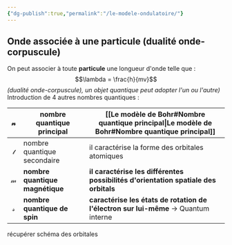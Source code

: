 ```yaml
---
{"dg-publish":true,"permalink":"/le-modele-ondulatoire/"}
---
```



## Onde associée à une particule (dualité onde-corpuscule)

On peut associer à toute **particule** une longueur d'onde telle que :
$$\lambda = \frac{h}{mv}$$
*(dualité onde-corpuscule), un objet quantique peut adopter l'un ou l'autre)*
Introduction de 4 autres nombres quantiques :

| $$\mathcal{n}$$ | nombre quantique principal      | [[Le modèle de Bohr#Nombre quantique principal\|Le modèle de Bohr#Nombre quantique principal]]                                    |
| --------------- | ------------------------------- | ----------------------------------------------------------------------------------- |
| $$\mathcal{l}$$ | nombre quantique secondaire     | il caractérise la forme des orbitales atomiques                                     |
| $$\mathcal{m}$$ | **nombre quantique magnétique** | **il caractérise les différentes possibilités d'orientation spatiale des orbitals** |
| $$\mathcal{s}$$ | **nombre quantique de spin**    | **caractérise les états de rotation de l'électron sur lui-même** -> Quantum interne |

récupérer schéma des orbitales